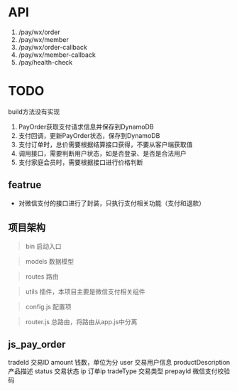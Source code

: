 # API
1. /pay/wx/order
2. /pay/wx/member
4. /pay/wx/order-callback
5. /pay/wx/member-callback
6. /pay/health-check

# TODO
build方法没有实现

1. PayOrder获取支付请求信息并保存到DynamoDB
2. 支付回调，更新PayOrder状态，保存到DynamoDB
3. 支付订单时，总价需要根据结算接口获得，不要从客户端获取值
4. 调用接口，需要判断用户状态，如是否登录、是否是合法用户
5. 支付家庭会员时，需要根据接口进行价格判断

## featrue
- 对微信支付的接口进行了封装，只执行支付相关功能（支付和退款）

## 项目架构
> bin               启动入口

> models            数据模型

> routes            路由

> utils             插件，本项目主要是微信支付相关组件

> config.js         配置项

> router.js         总路由，将路由从app.js中分离


## js_pay_order

tradeId                               交易ID
amount                              钱数，单位为分
user                                   交易用户信息
productDescription                  产品描述
status                                交易状态
ip                                       订单ip
tradeType                          交易类型
prepayId                            微信支付校验码
